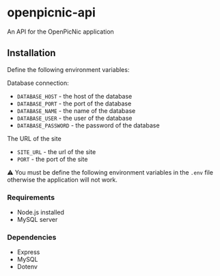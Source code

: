 # openpicnic-api
An API for the OpenPicNic application

## Installation

Define the following environment variables:

Database connection:
* `DATABASE_HOST` - the host of the database
* `DATABASE_PORT` - the port of the database
* `DATABASE_NAME` - the name of the database
* `DATABASE_USER` - the user of the database
* `DATABASE_PASSWORD` - the password of the database

The URL of the site
* `SITE_URL` - the url of the site
* `PORT` - the port of the site

⚠ You must be define the following environment variables in the `.env` file otherwise the application will not work.

### Requirements

* Node.js installed
* MySQL server

### Dependencies

* Express
* MySQL
* Dotenv

